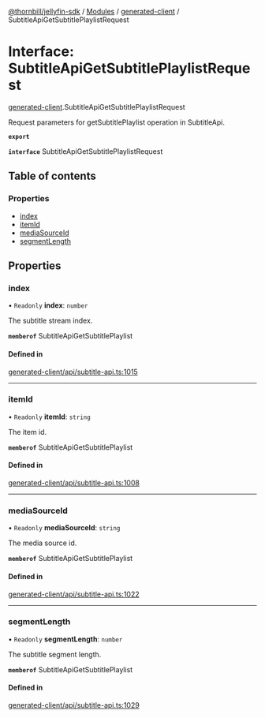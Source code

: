 [@thornbill/jellyfin-sdk](../README.md) / [Modules](../modules.md) / [generated-client](../modules/generated_client.md) / SubtitleApiGetSubtitlePlaylistRequest

# Interface: SubtitleApiGetSubtitlePlaylistRequest

[generated-client](../modules/generated_client.md).SubtitleApiGetSubtitlePlaylistRequest

Request parameters for getSubtitlePlaylist operation in SubtitleApi.

**`export`**

**`interface`** SubtitleApiGetSubtitlePlaylistRequest

## Table of contents

### Properties

- [index](generated_client.SubtitleApiGetSubtitlePlaylistRequest.md#index)
- [itemId](generated_client.SubtitleApiGetSubtitlePlaylistRequest.md#itemid)
- [mediaSourceId](generated_client.SubtitleApiGetSubtitlePlaylistRequest.md#mediasourceid)
- [segmentLength](generated_client.SubtitleApiGetSubtitlePlaylistRequest.md#segmentlength)

## Properties

### index

• `Readonly` **index**: `number`

The subtitle stream index.

**`memberof`** SubtitleApiGetSubtitlePlaylist

#### Defined in

[generated-client/api/subtitle-api.ts:1015](https://github.com/jellyfin/jellyfin-sdk-typescript/blob/fa599ae/src/generated-client/api/subtitle-api.ts#L1015)

___

### itemId

• `Readonly` **itemId**: `string`

The item id.

**`memberof`** SubtitleApiGetSubtitlePlaylist

#### Defined in

[generated-client/api/subtitle-api.ts:1008](https://github.com/jellyfin/jellyfin-sdk-typescript/blob/fa599ae/src/generated-client/api/subtitle-api.ts#L1008)

___

### mediaSourceId

• `Readonly` **mediaSourceId**: `string`

The media source id.

**`memberof`** SubtitleApiGetSubtitlePlaylist

#### Defined in

[generated-client/api/subtitle-api.ts:1022](https://github.com/jellyfin/jellyfin-sdk-typescript/blob/fa599ae/src/generated-client/api/subtitle-api.ts#L1022)

___

### segmentLength

• `Readonly` **segmentLength**: `number`

The subtitle segment length.

**`memberof`** SubtitleApiGetSubtitlePlaylist

#### Defined in

[generated-client/api/subtitle-api.ts:1029](https://github.com/jellyfin/jellyfin-sdk-typescript/blob/fa599ae/src/generated-client/api/subtitle-api.ts#L1029)
